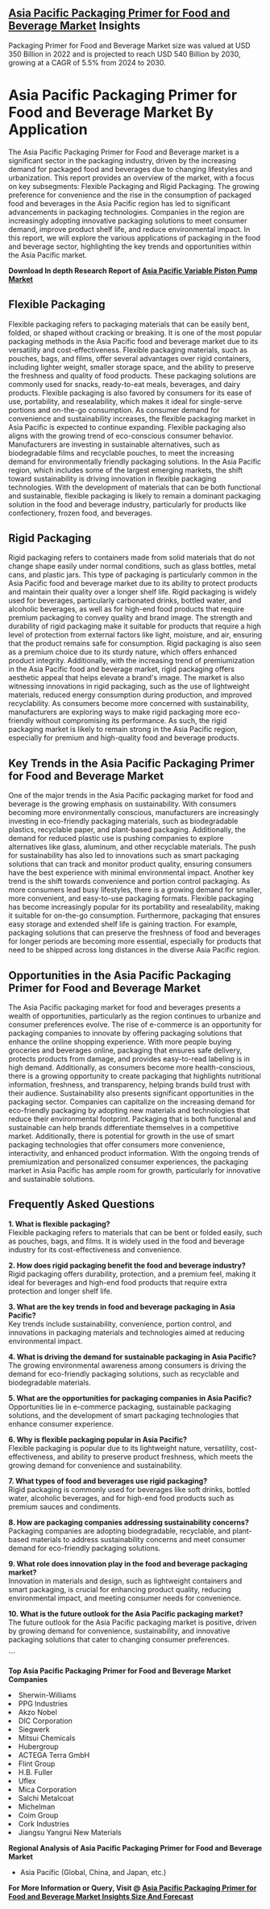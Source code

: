 <h2><a href="https://www.verifiedmarketreports.com/download-sample/?rid=380074&amp;utm_source=Github-Feb&amp;utm_medium=225" target="_blank">Asia Pacific Packaging Primer for Food and Beverage Market</a> Insights</h2><p>Packaging Primer for Food and Beverage Market size was valued at USD 350 Billion in 2022 and is projected to reach USD 540 Billion by 2030, growing at a CAGR of 5.5% from 2024 to 2030.</p><p><h1>Asia Pacific Packaging Primer for Food and Beverage Market By Application</h1> <p>The Asia Pacific Packaging Primer for Food and Beverage market is a significant sector in the packaging industry, driven by the increasing demand for packaged food and beverages due to changing lifestyles and urbanization. This report provides an overview of the market, with a focus on key subsegments: Flexible Packaging and Rigid Packaging. The growing preference for convenience and the rise in the consumption of packaged food and beverages in the Asia Pacific region has led to significant advancements in packaging technologies. Companies in the region are increasingly adopting innovative packaging solutions to meet consumer demand, improve product shelf life, and reduce environmental impact. In this report, we will explore the various applications of packaging in the food and beverage sector, highlighting the key trends and opportunities within the Asia Pacific market. <p><strong>Download In depth Research Report of <a href="https://www.verifiedmarketreports.com/download-sample/?rid=236118&amp;utm_source=Pulse-Dec&amp;utm_medium=225" target="_blank">Asia Pacific Variable Piston Pump Market</a></strong></p> </p> <h2>Flexible Packaging</h2> <p>Flexible packaging refers to packaging materials that can be easily bent, folded, or shaped without cracking or breaking. It is one of the most popular packaging methods in the Asia Pacific food and beverage market due to its versatility and cost-effectiveness. Flexible packaging materials, such as pouches, bags, and films, offer several advantages over rigid containers, including lighter weight, smaller storage space, and the ability to preserve the freshness and quality of food products. These packaging solutions are commonly used for snacks, ready-to-eat meals, beverages, and dairy products. Flexible packaging is also favored by consumers for its ease of use, portability, and resealability, which makes it ideal for single-serve portions and on-the-go consumption. As consumer demand for convenience and sustainability increases, the flexible packaging market in Asia Pacific is expected to continue expanding. Flexible packaging also aligns with the growing trend of eco-conscious consumer behavior. Manufacturers are investing in sustainable alternatives, such as biodegradable films and recyclable pouches, to meet the increasing demand for environmentally friendly packaging solutions. In the Asia Pacific region, which includes some of the largest emerging markets, the shift toward sustainability is driving innovation in flexible packaging technologies. With the development of materials that can be both functional and sustainable, flexible packaging is likely to remain a dominant packaging solution in the food and beverage industry, particularly for products like confectionery, frozen food, and beverages. <h2>Rigid Packaging</h2> <p>Rigid packaging refers to containers made from solid materials that do not change shape easily under normal conditions, such as glass bottles, metal cans, and plastic jars. This type of packaging is particularly common in the Asia Pacific food and beverage market due to its ability to protect products and maintain their quality over a longer shelf life. Rigid packaging is widely used for beverages, particularly carbonated drinks, bottled water, and alcoholic beverages, as well as for high-end food products that require premium packaging to convey quality and brand image. The strength and durability of rigid packaging make it suitable for products that require a high level of protection from external factors like light, moisture, and air, ensuring that the product remains safe for consumption. Rigid packaging is also seen as a premium choice due to its sturdy nature, which offers enhanced product integrity. Additionally, with the increasing trend of premiumization in the Asia Pacific food and beverage market, rigid packaging offers aesthetic appeal that helps elevate a brand's image. The market is also witnessing innovations in rigid packaging, such as the use of lightweight materials, reduced energy consumption during production, and improved recyclability. As consumers become more concerned with sustainability, manufacturers are exploring ways to make rigid packaging more eco-friendly without compromising its performance. As such, the rigid packaging market is likely to remain strong in the Asia Pacific region, especially for premium and high-quality food and beverage products. <h2>Key Trends in the Asia Pacific Packaging Primer for Food and Beverage Market</h2> <p>One of the major trends in the Asia Pacific packaging market for food and beverage is the growing emphasis on sustainability. With consumers becoming more environmentally conscious, manufacturers are increasingly investing in eco-friendly packaging materials, such as biodegradable plastics, recyclable paper, and plant-based packaging. Additionally, the demand for reduced plastic use is pushing companies to explore alternatives like glass, aluminum, and other recyclable materials. The push for sustainability has also led to innovations such as smart packaging solutions that can track and monitor product quality, ensuring consumers have the best experience with minimal environmental impact. Another key trend is the shift towards convenience and portion control packaging. As more consumers lead busy lifestyles, there is a growing demand for smaller, more convenient, and easy-to-use packaging formats. Flexible packaging has become increasingly popular for its portability and resealability, making it suitable for on-the-go consumption. Furthermore, packaging that ensures easy storage and extended shelf life is gaining traction. For example, packaging solutions that can preserve the freshness of food and beverages for longer periods are becoming more essential, especially for products that need to be shipped across long distances in the diverse Asia Pacific region. <h2>Opportunities in the Asia Pacific Packaging Primer for Food and Beverage Market</h2> <p>The Asia Pacific packaging market for food and beverages presents a wealth of opportunities, particularly as the region continues to urbanize and consumer preferences evolve. The rise of e-commerce is an opportunity for packaging companies to innovate by offering packaging solutions that enhance the online shopping experience. With more people buying groceries and beverages online, packaging that ensures safe delivery, protects products from damage, and provides easy-to-read labeling is in high demand. Additionally, as consumers become more health-conscious, there is a growing opportunity to create packaging that highlights nutritional information, freshness, and transparency, helping brands build trust with their audience. Sustainability also presents significant opportunities in the packaging sector. Companies can capitalize on the increasing demand for eco-friendly packaging by adopting new materials and technologies that reduce their environmental footprint. Packaging that is both functional and sustainable can help brands differentiate themselves in a competitive market. Additionally, there is potential for growth in the use of smart packaging technologies that offer consumers more convenience, interactivity, and enhanced product information. With the ongoing trends of premiumization and personalized consumer experiences, the packaging market in Asia Pacific has ample room for growth, particularly for innovative and sustainable solutions. <h2>Frequently Asked Questions</h2> <p><strong>1. What is flexible packaging?</strong><br>Flexible packaging refers to materials that can be bent or folded easily, such as pouches, bags, and films. It is widely used in the food and beverage industry for its cost-effectiveness and convenience.</p> <p><strong>2. How does rigid packaging benefit the food and beverage industry?</strong><br>Rigid packaging offers durability, protection, and a premium feel, making it ideal for beverages and high-end food products that require extra protection and longer shelf life.</p> <p><strong>3. What are the key trends in food and beverage packaging in Asia Pacific?</strong><br>Key trends include sustainability, convenience, portion control, and innovations in packaging materials and technologies aimed at reducing environmental impact.</p> <p><strong>4. What is driving the demand for sustainable packaging in Asia Pacific?</strong><br>The growing environmental awareness among consumers is driving the demand for eco-friendly packaging solutions, such as recyclable and biodegradable materials.</p> <p><strong>5. What are the opportunities for packaging companies in Asia Pacific?</strong><br>Opportunities lie in e-commerce packaging, sustainable packaging solutions, and the development of smart packaging technologies that enhance consumer experience.</p> <p><strong>6. Why is flexible packaging popular in Asia Pacific?</strong><br>Flexible packaging is popular due to its lightweight nature, versatility, cost-effectiveness, and ability to preserve product freshness, which meets the growing demand for convenience and sustainability.</p> <p><strong>7. What types of food and beverages use rigid packaging?</strong><br>Rigid packaging is commonly used for beverages like soft drinks, bottled water, alcoholic beverages, and for high-end food products such as premium sauces and condiments.</p> <p><strong>8. How are packaging companies addressing sustainability concerns?</strong><br>Packaging companies are adopting biodegradable, recyclable, and plant-based materials to address sustainability concerns and meet consumer demand for eco-friendly packaging solutions.</p> <p><strong>9. What role does innovation play in the food and beverage packaging market?</strong><br>Innovation in materials and design, such as lightweight containers and smart packaging, is crucial for enhancing product quality, reducing environmental impact, and meeting consumer needs for convenience.</p> <p><strong>10. What is the future outlook for the Asia Pacific packaging market?</strong><br>The future outlook for the Asia Pacific packaging market is positive, driven by growing demand for convenience, sustainability, and innovative packaging solutions that cater to changing consumer preferences.</p> ```</p><p><strong>Top Asia Pacific Packaging Primer for Food and Beverage Market Companies</strong></p><div data-test-id=""><p><li>Sherwin-Williams</li><li> PPG Industries</li><li> Akzo Nobel</li><li> DIC Corporation</li><li> Siegwerk</li><li> Mitsui Chemicals</li><li> Hubergroup</li><li> ACTEGA Terra GmbH</li><li> Flint Group</li><li> H.B. Fuller</li><li> Uflex</li><li> Mica Corporation</li><li> Salchi Metalcoat</li><li> Michelman</li><li> Coim Group</li><li> Cork Industries</li><li> Jiangsu Yangrui New Materials</li></p><div><strong>Regional Analysis of&nbsp;Asia Pacific Packaging Primer for Food and Beverage Market</strong></div><ul><li dir="ltr"><p dir="ltr">Asia Pacific (Global, China, and Japan, etc.)</p></li></ul><p><strong>For More Information or Query, Visit @&nbsp;</strong><strong><a href="https://www.verifiedmarketreports.com/product/packaging-primer-for-food-and-beverage-market/?utm_source=Github-Feb&amp;utm_medium=225" target="_blank">Asia Pacific Packaging Primer for Food and Beverage Market Insights Size And Forecast</a></strong></p></div><h2>&nbsp;</h2><div data-test-id="">&nbsp;</div>
